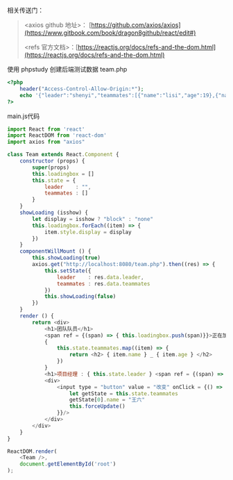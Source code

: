 相关传送门：

> &lt;axios github 地址&gt;： [https://github.com/axios/axios](https://www.gitbook.com/book/dragon8github/react/edit#)
>
> &lt;refs 官方文档&gt;：[https://reactjs.org/docs/refs-and-the-dom.html](https://reactjs.org/docs/refs-and-the-dom.html)

使用 phpstudy 创建后端测试数据 team.php

```php
<?php 
    header("Access-Control-Allow-Origin:*");
    echo '{"leader":"shenyi","teammates":[{"name":"lisi","age":19},{"name":"zhangsan","age":20}]}';
?>
```

main.js代码

```js
import React from 'react'
import ReactDOM from 'react-dom'
import axios from "axios"

class Team extends React.Component {
    constructor (props) {
        super(props)
        this.loadingbox = []
        this.state = {
            leader    : "",
            teammates : []            
        }
    }
    showLoading (isshow) {
        let display = isshow ? "block" : "none"
        this.loadingbox.forEach((item) => {
            item.style.display = display
        })
    }
    componentWillMount () {
        this.showLoading(true)
        axios.get("http://localhost:8080/team.php").then((res) => {
            this.setState({
                leader    : res.data.leader,
                teammates : res.data.teammates
            })
            this.showLoading(false)
        })
    }
    render () {
        return <div>
            <h1>团队队员</h1>
            <span ref = {(span) => { this.loadingbox.push(span)}}>正在加载...</span>
            {
                this.state.teammates.map((item) => {
                    return <h2> { item.name } _ { item.age } </h2>
                })
            }
            <h1>项目经理 : { this.state.leader } <span ref = {(span) => { this.loadingbox.push(span)}}> 正在加载... </span></h1>
            <div>
                <input type = "button" value = "改变" onClick = {() => {
                    let getState = this.state.teammates
                    getState[0].name = "王六"
                    this.forceUpdate()
                }}/>
            </div>
        </div>
    }
}

ReactDOM.render(
    <Team />,
    document.getElementById('root')
);

```



